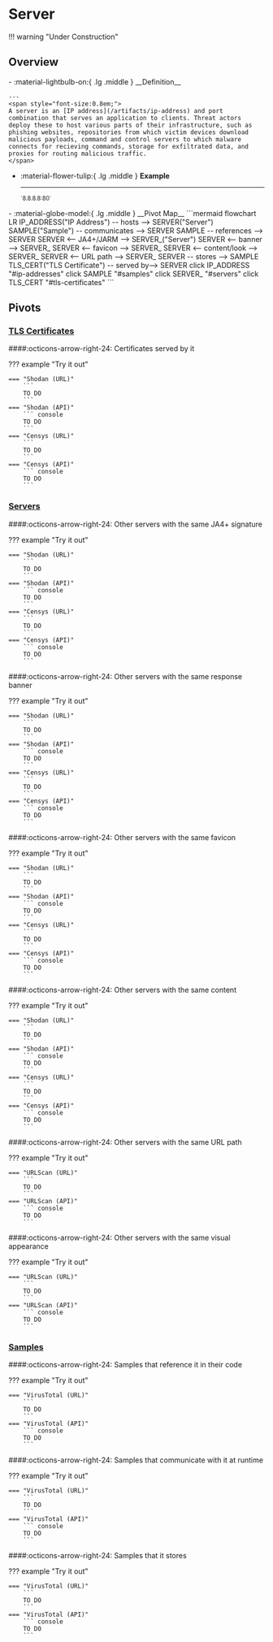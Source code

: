 # Server

!!! warning "Under Construction"

## Overview

<div class="grid cards" markdown>
-   :material-lightbulb-on:{ .lg .middle } __Definition__

    ---
	<span style="font-size:0.8em;">
	A server is an [IP address](/artifacts/ip-address) and port combination that serves an application to clients. Threat actors deploy these to host various parts of their infrastructure, such as phishing websites, repositories from which victim devices download malicious payloads, command and control servers to which malware connects for recieving commands, storage for exfiltrated data, and proxies for routing malicious traffic.
	</span>

-   :material-flower-tulip:{ .lg .middle } __Example__

    ---
	<span style="font-size:0.8em;">
    `8.8.8.8:80`
	</span>
</div>

<div class="grid cards" markdown>
-   :material-globe-model:{ .lg .middle } __Pivot Map__
	```mermaid
	flowchart LR
		IP_ADDRESS("IP Address") -- hosts --> SERVER("Server")
		SAMPLE("Sample") -- communicates --> SERVER
		SAMPLE -- references --> SERVER
		SERVER <-- JA4+/JARM --> SERVER_("Server")
		SERVER <-- banner --> SERVER_
		SERVER <-- favicon --> SERVER_
		SERVER <-- content/look --> SERVER_
		SERVER <-- URL path --> SERVER_
		SERVER -- stores --> SAMPLE
		TLS_CERT("TLS Certificate") -- served by--> SERVER
		click IP_ADDRESS "#ip-addresses"
		click SAMPLE "#samples"
		click SERVER_ "#servers"
		click TLS_CERT "#tls-certificates"
	```
</div>

## Pivots

### [TLS Certificates](/artifacts/tls_certificate)

####:octicons-arrow-right-24: Certificates served by it

??? example "Try it out"

	=== "Shodan (URL)"
		```
		TO DO
		```
	=== "Shodan (API)"
		``` console
		TO DO
		```
	=== "Censys (URL)"
		```
		TO DO
		```
	=== "Censys (API)"
		``` console
		TO DO
		```

### [Servers](/artifacts/server)

####:octicons-arrow-right-24: Other servers with the same JA4+ signature

??? example "Try it out"

	=== "Shodan (URL)"
		```
		TO DO
		```
	=== "Shodan (API)"
		``` console
		TO DO
		```
	=== "Censys (URL)"
		```
		TO DO
		```
	=== "Censys (API)"
		``` console
		TO DO
		```

####:octicons-arrow-right-24: Other servers with the same response banner

??? example "Try it out"

	=== "Shodan (URL)"
		```
		TO DO
		```
	=== "Shodan (API)"
		``` console
		TO DO
		```
	=== "Censys (URL)"
		```
		TO DO
		```
	=== "Censys (API)"
		``` console
		TO DO
		```

####:octicons-arrow-right-24: Other servers with the same favicon

??? example "Try it out"

	=== "Shodan (URL)"
		```
		TO DO
		```
	=== "Shodan (API)"
		``` console
		TO DO
		```
	=== "Censys (URL)"
		```
		TO DO
		```
	=== "Censys (API)"
		``` console
		TO DO
		```

####:octicons-arrow-right-24: Other servers with the same content

??? example "Try it out"

	=== "Shodan (URL)"
		```
		TO DO
		```
	=== "Shodan (API)"
		``` console
		TO DO
		```
	=== "Censys (URL)"
		```
		TO DO
		```
	=== "Censys (API)"
		``` console
		TO DO
		```

####:octicons-arrow-right-24: Other servers with the same URL path

??? example "Try it out"

	=== "URLScan (URL)"
		```
		TO DO
		```
	=== "URLScan (API)"
		``` console
		TO DO
		```

####:octicons-arrow-right-24: Other servers with the same visual appearance

??? example "Try it out"

	=== "URLScan (URL)"
		```
		TO DO
		```
	=== "URLScan (API)"
		``` console
		TO DO
		```

### [Samples](/artifacts/sample)

####:octicons-arrow-right-24: Samples that reference it in their code

??? example "Try it out"

	=== "VirusTotal (URL)"
		```
		TO DO
		```
	=== "VirusTotal (API)"
		``` console
		TO DO
		```

####:octicons-arrow-right-24: Samples that communicate with it at runtime

??? example "Try it out"

	=== "VirusTotal (URL)"
		```
		TO DO
		```
	=== "VirusTotal (API)"
		``` console
		TO DO
		```

####:octicons-arrow-right-24: Samples that it stores

??? example "Try it out"

	=== "VirusTotal (URL)"
		```
		TO DO
		```
	=== "VirusTotal (API)"
		``` console
		TO DO
		```